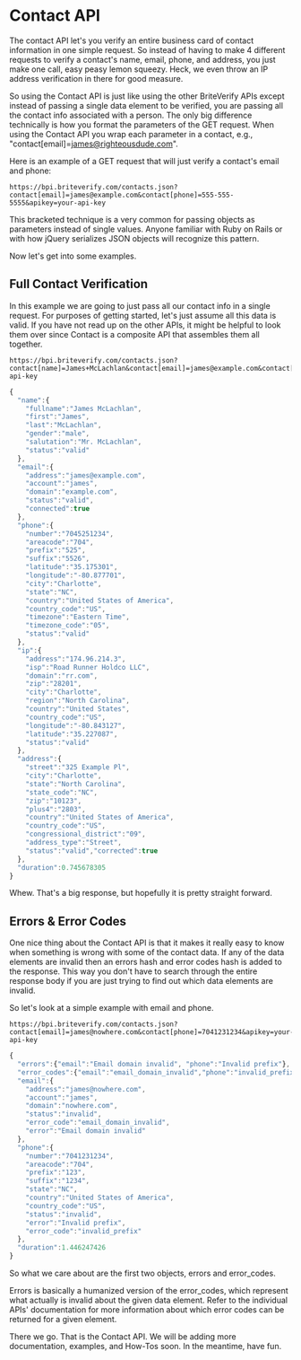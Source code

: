 Contact API
===========

The contact API let's you verify an entire business card of contact information in one simple request. So instead of having to make 4 different requests to verify a contact's name, email, phone, and address, you just make one call, easy peasy lemon squeezy. Heck, we even throw an IP address verification in there for good measure.

So using the Contact API is just like using the other BriteVerify APIs except instead of passing a single data element to be verified, you are passing all the contact info associated with a person. The only big difference technically is how you format the parameters of the GET request. When using the Contact API you wrap each parameter in a contact, e.g., "contact[email]=james@righteousdude.com".

Here is an example of a GET request that will just verify a contact's email and phone:

```text
https://bpi.briteverify.com/contacts.json?contact[email]=james@example.com&contact[phone]=555-555-5555&apikey=your-api-key
```

This bracketed technique is a very common for passing objects as parameters instead of single values. Anyone familiar with Ruby on Rails or with how jQuery serializes JSON objects will recognize this pattern.

Now let's get into some examples.

Full Contact Verification
-------------------------

In this example we are going to just pass all our contact info in a single request. For purposes of getting started, let's just assume all this data is valid. If you have not read up on the other APIs, it might be helpful to look them over since Contact is a composite API that assembles them all together. 

```text
https://bpi.briteverify.com/contacts.json?contact[name]=James+McLachlan&contact[email]=james@example.com&contact[phone]=7045251234&contact[ip]=174.96.214.3&contact[street]=325+Example+Pl&contact[zip]=101223&apikey=your-api-key
```

```JavaScript
{
  "name":{
    "fullname":"James McLachlan",
    "first":"James",
    "last":"McLachlan",
    "gender":"male",
    "salutation":"Mr. McLachlan",
    "status":"valid"
  },
  "email":{
    "address":"james@example.com",
    "account":"james",
    "domain":"example.com",
    "status":"valid",
    "connected":true
  },
  "phone":{
    "number":"7045251234",
    "areacode":"704",
    "prefix":"525",
    "suffix":"5526",
    "latitude":"35.175301",
    "longitude":"-80.877701",
    "city":"Charlotte",
    "state":"NC",
    "country":"United States of America",
    "country_code":"US",
    "timezone":"Eastern Time",
    "timezone_code":"05",
    "status":"valid"
  },
  "ip":{
    "address":"174.96.214.3",
    "isp":"Road Runner Holdco LLC",
    "domain":"rr.com",
    "zip":"28201",
    "city":"Charlotte",
    "region":"North Carolina",
    "country":"United States",
    "country_code":"US",
    "longitude":"-80.843127",
    "latitude":"35.227087",
    "status":"valid"
  },
  "address":{
    "street":"325 Example Pl",
    "city":"Charlotte",
    "state":"North Carolina",
    "state_code":"NC",
    "zip":"10123",
    "plus4":"2803",
    "country":"United States of America",
    "country_code":"US",
    "congressional_district":"09",
    "address_type":"Street",
    "status":"valid","corrected":true
  },
  "duration":0.745678305
}
```

Whew. That's a big response, but hopefully it is pretty straight forward.

Errors & Error Codes
--------------------

One nice thing about the Contact API is that it makes it really easy to know when something is wrong with some of the contact data. If any of the data elements are invalid then an errors hash and error codes hash is added to the response. This way you don't have to search through the entire response body if you are just trying to find out which data elements are invalid.

So let's look at a simple example with email and phone.

```text
https://bpi.briteverify.com/contacts.json?contact[email]=james@nowhere.com&contact[phone]=7041231234&apikey=your-api-key
```

```JavaScript
{
  "errors":{"email":"Email domain invalid", "phone":"Invalid prefix"},
  "error_codes":{"email":"email_domain_invalid","phone":"invalid_prefix"},
  "email":{
    "address":"james@nowhere.com",
    "account":"james",
    "domain":"nowhere.com",
    "status":"invalid",
    "error_code":"email_domain_invalid",
    "error":"Email domain invalid"
  },
  "phone":{
    "number":"7041231234",
    "areacode":"704",
    "prefix":"123",
    "suffix":"1234",
    "state":"NC",
    "country":"United States of America",
    "country_code":"US",
    "status":"invalid",
    "error":"Invalid prefix",
    "error_code":"invalid_prefix"
  },
  "duration":1.446247426
}
```

So what we care about are the first two objects, errors and error_codes. 

Errors is basically a humanized version of the error_codes, which represent what actually is invalid about the given data element. Refer to the individual APIs' documentation for more information about which error codes can be returned for a given element.

There we go. That is the Contact API. We will be adding more documentation, examples, and How-Tos soon. In the meantime, have fun.

 